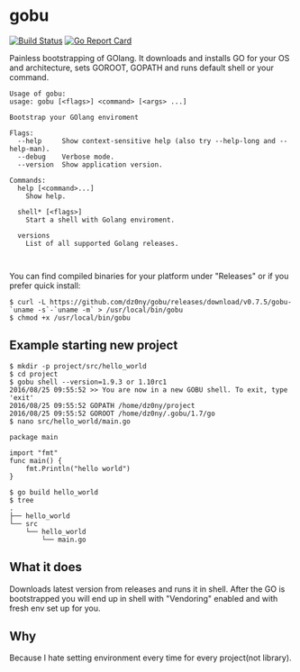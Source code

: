 # gobu
[![Build Status](https://travis-ci.org/dz0ny/gobu.svg?branch=master)](https://travis-ci.org/dz0ny/gobu)
[![Go Report Card](https://goreportcard.com/badge/github.com/dz0ny/gobu)](https://goreportcard.com/report/github.com/dz0ny/gobu)

Painless bootstrapping of GOlang. It downloads and installs GO for your OS
and architecture, sets GOROOT, GOPATH and runs default shell or your command.
```
Usage of gobu:
usage: gobu [<flags>] <command> [<args> ...]

Bootstrap your GOlang enviroment

Flags:
  --help     Show context-sensitive help (also try --help-long and --help-man).
  --debug    Verbose mode.
  --version  Show application version.

Commands:
  help [<command>...]
    Show help.

  shell* [<flags>]
    Start a shell with Golang enviroment.

  versions
    List of all supported Golang releases.



```

You can find compiled binaries for your platform under "Releases" or if you prefer quick install:

```
$ curl -L https://github.com/dz0ny/gobu/releases/download/v0.7.5/gobu-`uname -s`-`uname -m` > /usr/local/bin/gobu
$ chmod +x /usr/local/bin/gobu
```

## Example starting new project

```
$ mkdir -p project/src/hello_world
$ cd project
$ gobu shell --version=1.9.3 or 1.10rc1
2016/08/25 09:55:52 >> You are now in a new GOBU shell. To exit, type 'exit'
2016/08/25 09:55:52 GOPATH /home/dz0ny/project
2016/08/25 09:55:52 GOROOT /home/dz0ny/.gobu/1.7/go
$ nano src/hello_world/main.go

package main

import "fmt"
func main() {
    fmt.Println("hello world")
}

$ go build hello_world
$ tree
.
├── hello_world
└── src
    └── hello_world
        └── main.go

```


## What it does
Downloads latest version from releases and runs it in shell. After the GO is
bootstrapped you will end up in shell with "Vendoring" enabled and with fresh
env set up for you.

## Why
Because I hate setting environment every time for every project(not library).
